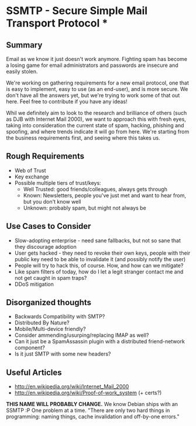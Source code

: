 SSMTP - Secure Simple Mail Transport Protocol *
=====

Summary
-------
Email as we know it just doesn't work anymore. Fighting spam has become a losing game for email administrators and passwords are insecure and easily stolen. 

We're working on gathering requirements for a new email protocol, one that is easy to implement, easy to use (as an end-user), and is more secure. We don't have all the answers yet, but we're trying to work some of that out here. Feel free to contribute if you have any ideas! 

Whil we definitely aim to look to the research and brilliance of others (such as DJB with Internet Mail 2000), we want to approach this with fresh eyes, taking into consideration the current state of spam, hacking, phishing and spoofing, and where trends indicate it will go from here. We're starting from the business requirements first, and seeing where this takes us. 


Rough Requirements
--------
- Web of Trust
- Key exchange
- Possible multiple tiers of trust/keys: 
    - Well Trusted: good friends/colleagues, always gets through
    - Known: Newsletters, people you've just met and want to hear from, but you don't know well
    - Unknown: probably spam, but might not always be

Use Cases to Consider
--------
- Slow-adopting enterprise - need sane fallbacks, but not so sane that they discourage adoption
- User gets hacked - they need to revoke their own keys, people with their public key need to be able to invalidate it (and possibly notify the user)
- People will try to hack this, of course. How, and how can we mitigate? 
- Like spam filters of today, how do I let a legit stranger contact me and not get caught in spam traps?
- DDoS mitigation

Disorganized thoughts
--------
- Backwards Compatibility with SMTP?
- Distributed By Nature?
- Mobile/Multi-device friendly?
- Consider ammending/usurping/replacing IMAP as well? 
- Can it just be a SpamAssassin plugin with a distributed friend-network component?
- Is it just SMTP with some new headers?

Useful Articles
--------
- http://en.wikipedia.org/wiki/Internet_Mail_2000
- http://en.wikipedia.org/wiki/Proof-of-work_system (+ certs?)


**THIS NAME WILL PROBABLY CHANGE.** We know Debian ships with an SSMTP :P One problem at a time. "There are only two hard things in programming: naming things, cache invalidation and off-by-one errors."